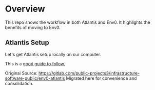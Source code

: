 # Overview

This repo shows the workflow in both Atlantis and Env0. It highlights the benefits of moving to Env0.

## Atlantis Setup

Let's get Atlantis setup locally on our computer.

This is a [good guide to follow.](https://www.runatlantis.io/guide/testing-locally.html)

Original Source: https://gitlab.com/public-projects3/infrastructure-software-public/env0-atlantis
Migrated here for convenience and consolidation.
